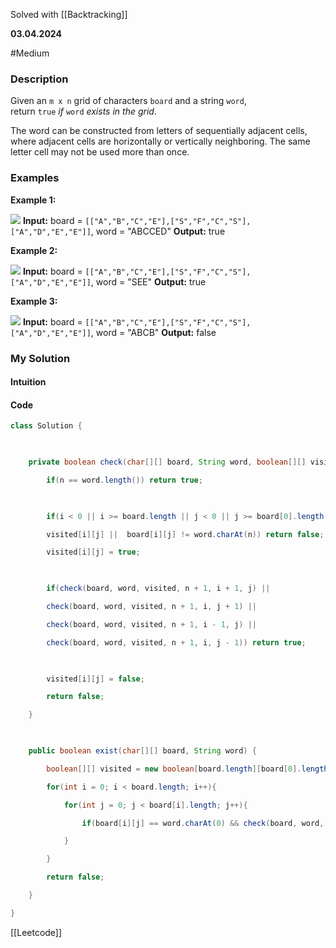 Solved with [[Backtracking]]

**03.04.2024**

#Medium 

### Description

Given an `m x n` grid of characters `board` and a string `word`, return `true` _if_ `word` _exists in the grid_.

The word can be constructed from letters of sequentially adjacent cells, where adjacent cells are horizontally or vertically neighboring. The same letter cell may not be used more than once.

### Examples

**Example 1:**

![](https://assets.leetcode.com/uploads/2020/11/04/word2.jpg)
	**Input:** board = `[["A","B","C","E"],["S","F","C","S"],["A","D","E","E"]]`, word = "ABCCED"
	**Output:** true

**Example 2:**

![](https://assets.leetcode.com/uploads/2020/11/04/word-1.jpg)
	**Input:** board = `[["A","B","C","E"],["S","F","C","S"],["A","D","E","E"]]`, word = "SEE"
	**Output:** true

**Example 3:**

![](https://assets.leetcode.com/uploads/2020/10/15/word3.jpg)
	**Input:** board = `[["A","B","C","E"],["S","F","C","S"],["A","D","E","E"]]`, word = "ABCB"
	**Output:** false

### My Solution
#### Intuition


#### Code
```Java
class Solution {

  

    private boolean check(char[][] board, String word, boolean[][] visited, int n, int i, int j){

        if(n == word.length()) return true;

  

        if(i < 0 || i >= board.length || j < 0 || j >= board[0].length ||

        visited[i][j] ||  board[i][j] != word.charAt(n)) return false;

        visited[i][j] = true;

  

        if(check(board, word, visited, n + 1, i + 1, j) ||

        check(board, word, visited, n + 1, i, j + 1) ||

        check(board, word, visited, n + 1, i - 1, j) ||

        check(board, word, visited, n + 1, i, j - 1)) return true;

  

        visited[i][j] = false;

        return false;

    }

  

    public boolean exist(char[][] board, String word) {

        boolean[][] visited = new boolean[board.length][board[0].length];

        for(int i = 0; i < board.length; i++){

            for(int j = 0; j < board[i].length; j++){

                if(board[i][j] == word.charAt(0) && check(board, word, visited, 0, i, j)) return true;

            }

        }

        return false;

    }

}
```


[[Leetcode]]